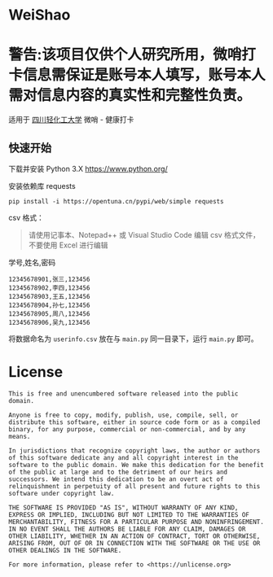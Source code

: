 # WeiShao

# 警告:该项目仅供个人研究所用，微哨打卡信息需保证是账号本人填写，账号本人需对信息内容的真实性和完整性负责。

适用于 [四川轻化工大学](http://www.suse.edu.cn/) 微哨 - 健康打卡

## 快速开始

下载并安装 Python 3.X https://www.python.org/

安装依赖库 requests

```shell
pip install -i https://opentuna.cn/pypi/web/simple requests
```

csv 格式：

> 请使用记事本、Notepad++ 或 Visual Studio Code 编辑 csv 格式文件，不要使用 Excel 进行编辑

学号,姓名,密码

```csv
12345678901,张三,123456
12345678902,李四,123456
12345678903,王五,123456
12345678904,孙七,123456
12345678905,周八,123456
12345678906,吴九,123456
```

将数据命名为 `userinfo.csv` 放在与 `main.py` 同一目录下，运行 `main.py` 即可。

# License

```
This is free and unencumbered software released into the public domain.

Anyone is free to copy, modify, publish, use, compile, sell, or
distribute this software, either in source code form or as a compiled
binary, for any purpose, commercial or non-commercial, and by any
means.

In jurisdictions that recognize copyright laws, the author or authors
of this software dedicate any and all copyright interest in the
software to the public domain. We make this dedication for the benefit
of the public at large and to the detriment of our heirs and
successors. We intend this dedication to be an overt act of
relinquishment in perpetuity of all present and future rights to this
software under copyright law.

THE SOFTWARE IS PROVIDED "AS IS", WITHOUT WARRANTY OF ANY KIND,
EXPRESS OR IMPLIED, INCLUDING BUT NOT LIMITED TO THE WARRANTIES OF
MERCHANTABILITY, FITNESS FOR A PARTICULAR PURPOSE AND NONINFRINGEMENT.
IN NO EVENT SHALL THE AUTHORS BE LIABLE FOR ANY CLAIM, DAMAGES OR
OTHER LIABILITY, WHETHER IN AN ACTION OF CONTRACT, TORT OR OTHERWISE,
ARISING FROM, OUT OF OR IN CONNECTION WITH THE SOFTWARE OR THE USE OR
OTHER DEALINGS IN THE SOFTWARE.

For more information, please refer to <https://unlicense.org>
```
